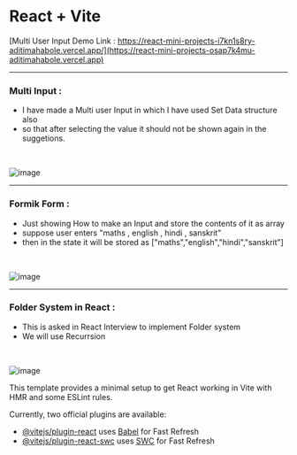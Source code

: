 # React + Vite
[Multi User Input Demo Link : https://react-mini-projects-i7kn1s8ry-aditimahabole.vercel.app/](https://react-mini-projects-osap7k4mu-aditimahabole.vercel.app)
<hr>

### Multi Input :

+  I have made a Multi user Input in which I have used Set Data structure also
+  so that after selecting the value it should not be shown again in the suggetions.
  
<br>

![image](https://github.com/aditimahabole/react-mini-projects/assets/78752342/33f810a8-0eca-442d-91a5-3e2d6d06157a)

<hr>

### Formik Form :

+ Just showing How to make an Input and store the contents of it as array
+ suppose user enters "maths , english , hindi , sanskrit"
+ then in the state it will be stored as ["maths","english","hindi","sanskrit"]
<br>

![image](https://github.com/aditimahabole/react-mini-projects/assets/78752342/fa6b7026-e61c-4289-acd0-bd075a14d026)


<hr>


### Folder System in React :
+ This is asked in React Interview to implement Folder system
+ We will use Recurrsion 
<br>

![image](https://github.com/aditimahabole/react-mini-projects/assets/78752342/10a152d7-722b-4d58-b17b-2b686e7a1acc)




This template provides a minimal setup to get React working in Vite with HMR and some ESLint rules.

Currently, two official plugins are available:

- [@vitejs/plugin-react](https://github.com/vitejs/vite-plugin-react/blob/main/packages/plugin-react/README.md) uses [Babel](https://babeljs.io/) for Fast Refresh
- [@vitejs/plugin-react-swc](https://github.com/vitejs/vite-plugin-react-swc) uses [SWC](https://swc.rs/) for Fast Refresh

